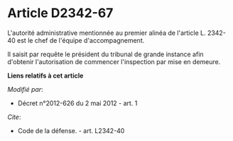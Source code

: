# Article D2342-67

L'autorité administrative mentionnée au premier alinéa de l'article L. 2342-40 est le chef de l'équipe d'accompagnement. 

Il saisit par requête le président du tribunal de grande instance afin d'obtenir l'autorisation de commencer l'inspection par
mise en demeure.

**Liens relatifs à cet article**

_Modifié par_:

  - Décret n°2012-626 du 2 mai 2012 - art. 1

_Cite_:

  - Code de la défense. - art. L2342-40
